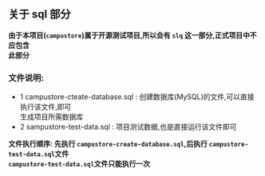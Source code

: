 ## 关于 sql 部分
    
    
**由于本项目(`campustore`)属于开源测试项目,所以会有 `slq` 这一部分,正式项目中不应包含**  
**此部分**

### 文件说明: 
- 1 campustore-cteate-database.sql : 创建数据库(MySQL)的文件,可以直接执行该文件,即可  
    生成项目所需数据库
- 2 sampustore-test-data.sql : 项目测试数据,也是直接运行该文件即可  

**文件执行顺序: 先执行 `campustore-create-database.sql`,后执行 `campustore-test-data.sql`文件**  
**`campustore-test-data.sql`文件只能执行一次**  
    
    
    
    


